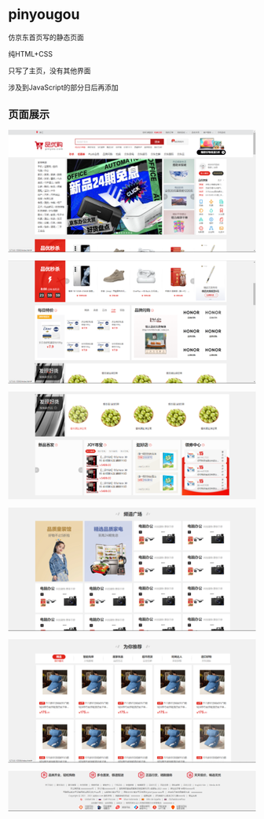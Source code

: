 # pinyougou

仿京东首页写的静态页面

纯HTML+CSS

只写了主页，没有其他界面

涉及到JavaScript的部分日后再添加



## 页面展示

![image-20211211121003509](./README.assets/image-20211211121003509.png)

![image-20211211121041137](./README.assets/image-20211211121041137.png)

![image-20211211121135676](./README.assets/image-20211211121135676.png)

![image-20211211121200201](./README.assets/image-20211211121200201.png)

![image-20211211121221005](./README.assets/image-20211211121221005.png)

![image-20211211121239302](./README.assets/image-20211211121239302.png)